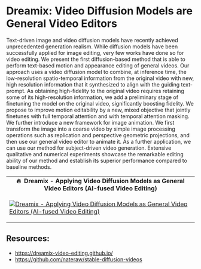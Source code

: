 # Dreamix: Video Diffusion Models are General Video Editors 

Text-driven image and video diffusion models have recently achieved unprecedented generation realism. While diffusion models have been successfully applied for image editing, very few works have done so for video editing. We present the first diffusion-based method that is able to perform text-based motion and appearance editing of general videos. Our approach uses a video diffusion model to combine, at inference time, the low-resolution spatio-temporal information from the original video with new, high resolution information that it synthesized to align with the guiding text-prompt. As obtaining high-fidelity to the original video requires retaining some of its high-resolution information, we add a preliminary stage of finetuning the model on the original video, significantly boosting fidelity. We propose to improve motion editability by a new, mixed objective that jointly finetunes with full temporal attention and with temporal attention masking. We further introduce a new framework for image animation. We first transform the image into a coarse video by simple image processing operations such as replication and perspective geometric projections, and then use our general video editor to animate it. As a further application, we can use our method for subject-driven video generation. Extensive qualitative and numerical experiments showcase the remarkable editing ability of our method and establish its superior performance compared to baseline methods.

<table class="table table-striped table-bordered table-vcenter">
    <tr>
        <td align="center"><b>🔥&nbsp; Dreamix - Applying Video Diffusion Models as General Video Editors (AI-fused Video Editing)</b></td>
    </tr>
    <tr>
        <td>
            <div>
                
[![Dreamix - Applying Video Diffusion Models as General Video Editors (AI-fused Video Editing)](https://img.youtube.com/vi/lDuYegL4DyQ/0.jpg)](https://www.youtube.com/watch?v=lDuYegL4DyQ)

  </tr>
</table>

  
## Resources:
- https://dreamix-video-editing.github.io/
- https://github.com/nateraw/stable-diffusion-videos

